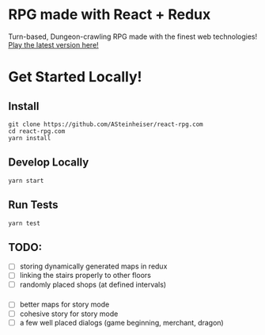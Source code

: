 # RPG made with React + Redux
Turn-based, Dungeon-crawling RPG made with the finest web technologies! [Play the latest version here!](http://react-rpg.com)

# Get Started Locally!
## Install
```
git clone https://github.com/ASteinheiser/react-rpg.com
cd react-rpg.com
yarn install
```
## Develop Locally
```
yarn start
```
## Run Tests
```
yarn test
```

## TODO:
- [ ] storing dynamically generated maps in redux
- [ ] linking the stairs properly to other floors
- [ ] randomly placed shops (at defined intervals)
###
- [ ] better maps for story mode
- [ ] cohesive story for story mode
- [ ] a few well placed dialogs (game beginning, merchant, dragon)
